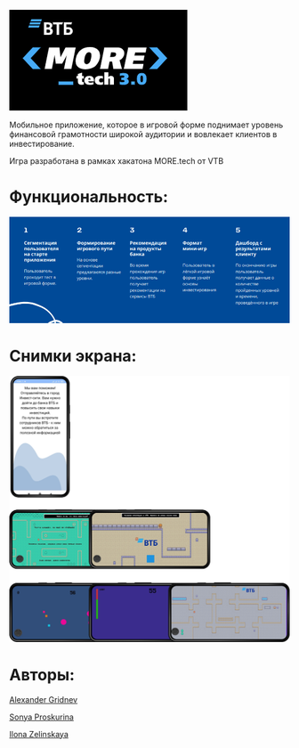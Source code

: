 ![](https://github.com/Sonya-Proskurina/FinancialGameVTB/blob/master/image3.png)

Мобильное приложение, которое в
игровой форме поднимает уровень
финансовой грамотности широкой
аудитории и вовлекает клиентов в
инвестирование.

Игра разработана в рамках хакатона MORE.tech от VTB

# Функциональность:
![](https://github.com/Sonya-Proskurina/FinancialGameVTB/blob/master/image1.png)

# Снимки экрана:
![](https://github.com/Sonya-Proskurina/FinancialGameVTB/blob/master/image2.png)

# Авторы: 
[Alexander Gridnev](https://github.com/GoalKepper)

[Sonya Proskurina](https://github.com/Sonya-Proskurina)

[Ilona Zelinskaya](https://github.com/Zellka)
